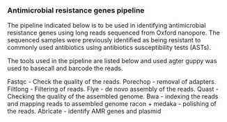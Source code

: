
 ### Antimicrobial resistance genes pipeline
The pipeline indicated below is to be used in identifying antimicrobial resistance genes using long reads sequenced from Oxford nanopore.
The sequenced samples were previously identified as being resistant to commonly used antibiotics using antibiotics susceptibility tests (ASTs). 

The tools used in the pipeline are listed below and used agter guppy was used to basecall and barcode the reads.

Fastqc    - Check the quality of the reads.
Porechop  -  removal of adapters.
Filtlong - Filtering of reads. 
Flye     - de novo assembly of the reads.
Quast - Checking the quality of the assembled genome.
Bwa  - indexing the reads and mapping reads to assembled genome 
racon + medaka - polishing of the reads. 
Abricate - identify AMR genes and plasmid



